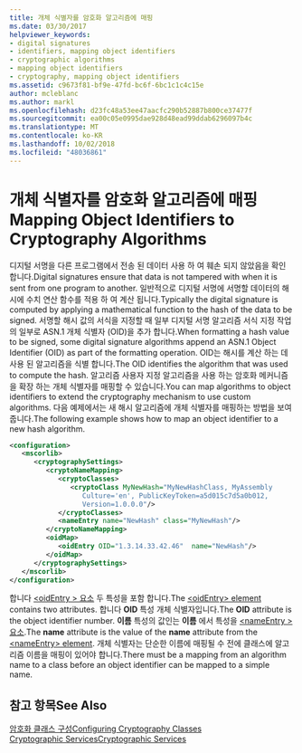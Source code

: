 ```yaml
---
title: 개체 식별자를 암호화 알고리즘에 매핑
ms.date: 03/30/2017
helpviewer_keywords:
- digital signatures
- identifiers, mapping object identifiers
- cryptographic algorithms
- mapping object identifiers
- cryptography, mapping object identifiers
ms.assetid: c9673f81-bf9e-47fd-bc6f-6bc1c1c4c15e
author: mcleblanc
ms.author: markl
ms.openlocfilehash: d23fc48a53ee47aacfc290b52887b800ce37477f
ms.sourcegitcommit: ea00c05e0995dae928d48ead99ddab6296097b4c
ms.translationtype: MT
ms.contentlocale: ko-KR
ms.lasthandoff: 10/02/2018
ms.locfileid: "48036861"
---
```

# <a name="mapping-object-identifiers-to-cryptography-algorithms"></a><span data-ttu-id="2974c-102">개체 식별자를 암호화 알고리즘에 매핑</span><span class="sxs-lookup"><span data-stu-id="2974c-102">Mapping Object Identifiers to Cryptography Algorithms</span></span>
<span data-ttu-id="2974c-103">디지털 서명을 다른 프로그램에서 전송 된 데이터 사용 하 여 훼손 되지 않았음을 확인 합니다.</span><span class="sxs-lookup"><span data-stu-id="2974c-103">Digital signatures ensure that data is not tampered with when it is sent from one program to another.</span></span> <span data-ttu-id="2974c-104">일반적으로 디지털 서명에 서명할 데이터의 해시에 수치 연산 함수를 적용 하 여 계산 됩니다.</span><span class="sxs-lookup"><span data-stu-id="2974c-104">Typically the digital signature is computed by applying a mathematical function to the hash of the data to be signed.</span></span> <span data-ttu-id="2974c-105">서명할 해시 값의 서식을 지정할 때 일부 디지털 서명 알고리즘 서식 지정 작업의 일부로 ASN.1 개체 식별자 (OID)을 추가 합니다.</span><span class="sxs-lookup"><span data-stu-id="2974c-105">When formatting a hash value to be signed, some digital signature algorithms append an ASN.1 Object Identifier (OID) as part of the formatting operation.</span></span> <span data-ttu-id="2974c-106">OID는 해시를 계산 하는 데 사용 된 알고리즘을 식별 합니다.</span><span class="sxs-lookup"><span data-stu-id="2974c-106">The OID identifies the algorithm that was used to compute the hash.</span></span> <span data-ttu-id="2974c-107">알고리즘 사용자 지정 알고리즘을 사용 하는 암호화 메커니즘을 확장 하는 개체 식별자를 매핑할 수 있습니다.</span><span class="sxs-lookup"><span data-stu-id="2974c-107">You can map algorithms to object identifiers to extend the cryptography mechanism to use custom algorithms.</span></span> <span data-ttu-id="2974c-108">다음 예제에서는 새 해시 알고리즘에 개체 식별자를 매핑하는 방법을 보여 줍니다.</span><span class="sxs-lookup"><span data-stu-id="2974c-108">The following example shows how to map an object identifier to a new hash algorithm.</span></span>  
  
```xml  
<configuration>  
   <mscorlib>  
      <cryptographySettings>  
         <cryptoNameMapping>  
            <cryptoClasses>  
               <cryptoClass MyNewHash="MyNewHashClass, MyAssembly  
                  Culture='en', PublicKeyToken=a5d015c7d5a0b012,  
                  Version=1.0.0.0"/>  
            </cryptoClasses>  
            <nameEntry name="NewHash" class="MyNewHash"/>  
         </cryptoNameMapping>  
         <oidMap>  
            <oidEntry OID="1.3.14.33.42.46"  name="NewHash"/>  
         </oidMap>  
      </cryptographySettings>  
   </mscorlib>  
</configuration>  
```  
  
 <span data-ttu-id="2974c-109">합니다 [ \<oidEntry > 요소](../../../docs/framework/configure-apps/file-schema/cryptography/oidentry-element.md) 두 특성을 포함 합니다.</span><span class="sxs-lookup"><span data-stu-id="2974c-109">The [\<oidEntry> element](../../../docs/framework/configure-apps/file-schema/cryptography/oidentry-element.md) contains two attributes.</span></span> <span data-ttu-id="2974c-110">합니다 **OID** 특성 개체 식별자입니다.</span><span class="sxs-lookup"><span data-stu-id="2974c-110">The **OID** attribute is the object identifier number.</span></span> <span data-ttu-id="2974c-111">**이름** 특성의 값인는 **이름** 에서 특성을 [ \<nameEntry > 요소](../../../docs/framework/configure-apps/file-schema/cryptography/nameentry-element.md).</span><span class="sxs-lookup"><span data-stu-id="2974c-111">The **name** attribute is the value of the **name** attribute from the [\<nameEntry> element](../../../docs/framework/configure-apps/file-schema/cryptography/nameentry-element.md).</span></span> <span data-ttu-id="2974c-112">개체 식별자는 단순한 이름에 매핑될 수 전에 클래스에 알고리즘 이름을 매핑이 있어야 합니다.</span><span class="sxs-lookup"><span data-stu-id="2974c-112">There must be a mapping from an algorithm name to a class before an object identifier can be mapped to a simple name.</span></span>  
  
## <a name="see-also"></a><span data-ttu-id="2974c-113">참고 항목</span><span class="sxs-lookup"><span data-stu-id="2974c-113">See Also</span></span>  
 [<span data-ttu-id="2974c-114">암호화 클래스 구성</span><span class="sxs-lookup"><span data-stu-id="2974c-114">Configuring Cryptography Classes</span></span>](../../../docs/framework/configure-apps/configure-cryptography-classes.md)  
 [<span data-ttu-id="2974c-115">Cryptographic Services</span><span class="sxs-lookup"><span data-stu-id="2974c-115">Cryptographic Services</span></span>](../../../docs/standard/security/cryptographic-services.md)
